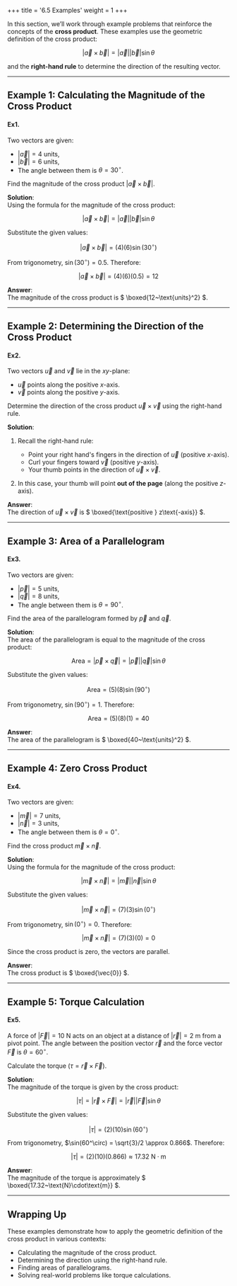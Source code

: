 +++
title = '6.5 Examples'
weight = 1
+++

In this section, we’ll work through example problems that reinforce the concepts of the **cross product**. These examples use the geometric definition of the cross product:

$$
|\vec{a} \times \vec{b}| = |\vec{a}| |\vec{b}| \sin\theta
$$

and the **right-hand rule** to determine the direction of the resulting vector.

---

## Example 1: Calculating the Magnitude of the Cross Product

#### Ex1.
Two vectors are given:
- $|\vec{a}| = 4~\text{units}$,
- $|\vec{b}| = 6~\text{units}$,
- The angle between them is $\theta = 30^\circ$.

Find the magnitude of the cross product $|\vec{a} \times \vec{b}|$.

**Solution**:  
Using the formula for the magnitude of the cross product:

$$
|\vec{a} \times \vec{b}| = |\vec{a}| |\vec{b}| \sin\theta
$$

Substitute the given values:

$$
|\vec{a} \times \vec{b}| = (4)(6) \sin(30^\circ)
$$

From trigonometry, $\sin(30^\circ) = 0.5$. Therefore:

$$
|\vec{a} \times \vec{b}| = (4)(6)(0.5) = 12
$$

**Answer**:  
The magnitude of the cross product is $ \boxed{12~\text{units}^2} $.

---

## Example 2: Determining the Direction of the Cross Product

#### Ex2.
Two vectors $\vec{u}$ and $\vec{v}$ lie in the $xy$-plane:
- $\vec{u}$ points along the positive $x$-axis.
- $\vec{v}$ points along the positive $y$-axis.

Determine the direction of the cross product $\vec{u} \times \vec{v}$ using the right-hand rule.

**Solution**:  
1. Recall the right-hand rule:
   - Point your right hand's fingers in the direction of $\vec{u}$ (positive $x$-axis).
   - Curl your fingers toward $\vec{v}$ (positive $y$-axis).
   - Your thumb points in the direction of $\vec{u} \times \vec{v}$.

2. In this case, your thumb will point **out of the page** (along the positive $z$-axis).

**Answer**:  
The direction of $\vec{u} \times \vec{v}$ is $ \boxed{\text{positive } z\text{-axis}} $.

---

## Example 3: Area of a Parallelogram

#### Ex3.
Two vectors are given:
- $|\vec{p}| = 5~\text{units}$,
- $|\vec{q}| = 8~\text{units}$,
- The angle between them is $\theta = 90^\circ$.

Find the area of the parallelogram formed by $\vec{p}$ and $\vec{q}$.

**Solution**:  
The area of the parallelogram is equal to the magnitude of the cross product:

$$
\text{Area} = |\vec{p} \times \vec{q}| = |\vec{p}| |\vec{q}| \sin\theta
$$

Substitute the given values:

$$
\text{Area} = (5)(8) \sin(90^\circ)
$$

From trigonometry, $\sin(90^\circ) = 1$. Therefore:

$$
\text{Area} = (5)(8)(1) = 40
$$

**Answer**:  
The area of the parallelogram is $ \boxed{40~\text{units}^2} $.

---

## Example 4: Zero Cross Product

#### Ex4.
Two vectors are given:
- $|\vec{m}| = 7~\text{units}$,
- $|\vec{n}| = 3~\text{units}$,
- The angle between them is $\theta = 0^\circ$.

Find the cross product $\vec{m} \times \vec{n}$.

**Solution**:  
Using the formula for the magnitude of the cross product:

$$
|\vec{m} \times \vec{n}| = |\vec{m}| |\vec{n}| \sin\theta
$$

Substitute the given values:

$$
|\vec{m} \times \vec{n}| = (7)(3) \sin(0^\circ)
$$

From trigonometry, $\sin(0^\circ) = 0$. Therefore:

$$
|\vec{m} \times \vec{n}| = (7)(3)(0) = 0
$$

Since the cross product is zero, the vectors are parallel.

**Answer**:  
The cross product is $ \boxed{\vec{0}} $.

---

## Example 5: Torque Calculation

#### Ex5.
A force of $|\vec{F}| = 10~\text{N}$ acts on an object at a distance of $|\vec{r}| = 2~\text{m}$ from a pivot point. The angle between the position vector $\vec{r}$ and the force vector $\vec{F}$ is $\theta = 60^\circ$.

Calculate the torque ($\tau = \vec{r} \times \vec{F}$).

**Solution**:  
The magnitude of the torque is given by the cross product:

$$
|\tau| = |\vec{r} \times \vec{F}| = |\vec{r}| |\vec{F}| \sin\theta
$$

Substitute the given values:

$$
|\tau| = (2)(10) \sin(60^\circ)
$$

From trigonometry, $\sin(60^\circ) = \sqrt{3}/2 \approx 0.866$. Therefore:

$$
|\tau| = (2)(10)(0.866) \approx 17.32~\text{N}\cdot\text{m}
$$

**Answer**:  
The magnitude of the torque is approximately $ \boxed{17.32~\text{N}\cdot\text{m}} $.

---

## Wrapping Up

These examples demonstrate how to apply the geometric definition of the cross product in various contexts:
- Calculating the magnitude of the cross product.
- Determining the direction using the right-hand rule.
- Finding areas of parallelograms.
- Solving real-world problems like torque calculations.
